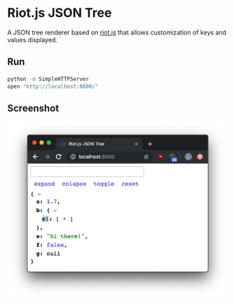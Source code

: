 # Riot.js JSON Tree

A JSON tree renderer based on [riot.js](https://riot.js.org/) that allows customization of keys and values displayed.

## Run

```bash
python -m SimpleHTTPServer
open "http://localhost:8000/"
```

## Screenshot

![screenshot](docs/screenshot.png)
